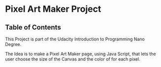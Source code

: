 # Pixel Art Maker Project

## Table of Contents

This Project is part of the Udacity Introduction to Programming Nano Degree.

The Idea is to make a Pixel Art Maker page, using Java Script,
that lets the user choose the size of the Canvas and the color of for each
pixel.
